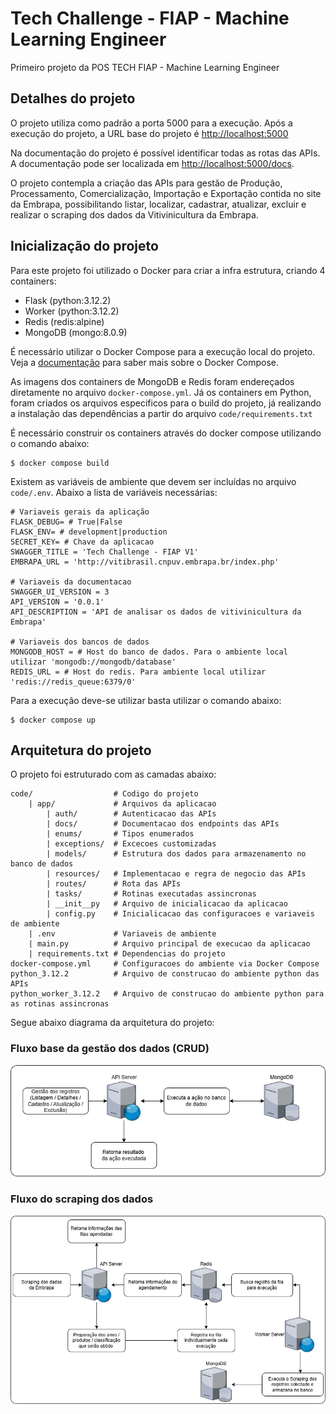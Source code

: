 # Tech Challenge - FIAP - Machine Learning Engineer

Primeiro projeto da POS TECH FIAP - Machine Learning Engineer


## Detalhes do projeto

O projeto utiliza como padrão a porta 5000 para a execução. Após a execução do projeto, a URL base do projeto é [http://localhost:5000](http://localhost:5000) 

Na documentação do projeto é possível identificar todas as rotas das APIs. A documentação pode ser localizada em [http://localhost:5000/docs](http://localhost:5000/docs). 

O projeto contempla a criação das APIs para gestão de Produção, Processamento, Comercialização, Importação e Exportação contida no site da Embrapa, possibilitando listar, localizar, cadastrar, atualizar, excluir e realizar o scraping dos dados da Vitivinicultura da Embrapa.

## Inicialização do projeto

Para este projeto foi utilizado o Docker para criar a infra estrutura, criando 4 containers:
- Flask (python:3.12.2)
- Worker (python:3.12.2)
- Redis  (redis:alpine)
- MongoDB (mongo:8.0.9)

É necessário utilizar o Docker Compose para a execução local do projeto. Veja a [documentação](https://docs.docker.com/compose/) para saber mais sobre o Docker Compose.

As imagens dos containers de MongoDB e Redis foram endereçados diretamente no arquivo `docker-compose.yml`. Já os containers em Python, foram criados os arquivos especificos para o build do projeto, já realizando a instalação das dependências a partir do arquivo `code/requirements.txt`

É necessário construir os containers através do docker compose utilizando o comando abaixo:

```
$ docker compose build
```

Existem as variáveis de ambiente que devem ser incluídas no arquivo `code/.env`. Abaixo a lista de variáveis necessárias:

```
# Variaveis gerais da aplicação
FLASK_DEBUG= # True|False
FLASK_ENV= # development|production
SECRET_KEY= # Chave da aplicacao
SWAGGER_TITLE = 'Tech Challenge - FIAP V1'
EMBRAPA_URL = 'http://vitibrasil.cnpuv.embrapa.br/index.php'

# Variaveis da documentacao
SWAGGER_UI_VERSION = 3
API_VERSION = '0.0.1'
API_DESCRIPTION = 'API de analisar os dados de vitivinicultura da Embrapa'

# Variaveis dos bancos de dados
MONGODB_HOST = # Host do banco de dados. Para o ambiente local utilizar 'mongodb://mongodb/database'
REDIS_URL = # Host do redis. Para ambiente local utilizar 'redis://redis_queue:6379/0'
```

Para a execução deve-se utilizar basta utilizar o comando abaixo:

```
$ docker compose up
```

## Arquitetura do projeto

O projeto foi estruturado com as camadas abaixo:

```
code/                  # Codigo do projeto
    | app/             # Arquivos da aplicacao
        | auth/        # Autenticacao das APIs
        | docs/        # Documentacao dos endpoints das APIs
        | enums/       # Tipos enumerados
        | exceptions/  # Excecoes customizadas
        | models/      # Estrutura dos dados para armazenamento no banco de dados
        | resources/   # Implementacao e regra de negocio das APIs
        | routes/      # Rota das APIs
        | tasks/       # Rotinas executadas assincronas
        | __init__py   # Arquivo de inicialicacao da aplicacao
        | config.py    # Inicialicacao das configuracoes e variaveis de ambiente
    | .env             # Variaveis de ambiente
    | main.py          # Arquivo principal de execucao da aplicacao
    | requirements.txt # Dependencias do projeto
docker-compose.yml     # Configuracoes do ambiente via Docker Compose
python_3.12.2          # Arquivo de construcao do ambiente python das APIs
python_worker_3.12.2   # Arquivo de construcao do ambiente python para as rotinas assincronas
```

Segue abaixo diagrama da arquitetura do projeto:


### Fluxo base da gestão dos dados (CRUD)
![TC.base.png](TC.base.png)


### Fluxo do scraping dos dados
![TC.scraping.png](TC.scraping.png)

